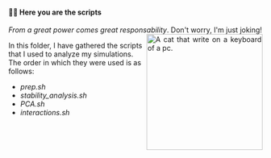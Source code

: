 #### 🐱‍💻 Here you are the scripts
<p align="justify">
<i>From a great power comes great responsability</i>. Don't worry, I'm just joking! <img align="right" src="https://media0.giphy.com/media/v1.Y2lkPTc5MGI3NjExMW4wbGowamc2YW5rOWg4NjNsZjAwbmhjM2Zrcm9pNDRpN2hmOWZjaSZlcD12MV9pbnRlcm5hbF9naWZfYnlfaWQmY3Q9Zw/JIX9t2j0ZTN9S/giphy.gif" alt="A cat that write on a keyboard of a pc." width=230>

In this folder, I have gathered the scripts that I used to analyze my simulations. The order in which they were used is as follows:

- <i>prep.sh</i>
- <i>stability_analysis.sh</i>
- <i>PCA.sh</i>
- <i>interactions.sh</i>
</p>
